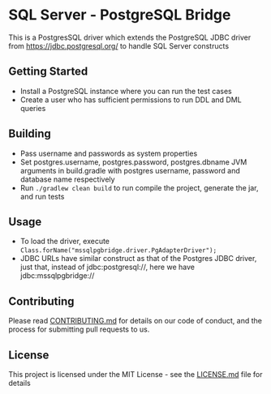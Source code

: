 # SQL Server - PostgreSQL Bridge

This is a PostgresSQL driver which extends the PostgreSQL JDBC driver from https://jdbc.postgresql.org/ to handle SQL Server constructs

## Getting Started

* Install a PostgreSQL instance where you can run the test cases
* Create a user who has sufficient permissions to run DDL and DML queries

## Building

* Pass username and passwords as system properties
* Set postgres.username, postgres.password, postgres.dbname JVM arguments in build.gradle with postgres username, password and database name respectively
* Run `./gradlew clean build` to run compile the project, generate the jar, and run tests

## Usage

* To load the driver, execute `Class.forName("mssqlpgbridge.driver.PgAdapterDriver");`
* JDBC URLs have similar construct as that of the Postgres JDBC driver, just that, instead of jdbc:postgresql://, here we have jdbc:mssqlpgbridge://
 
## Contributing

Please read [CONTRIBUTING.md](https://gist.github.com/PurpleBooth/b24679402957c63ec426) for details on our code of conduct, and the process for submitting pull requests to us.

## License

This project is licensed under the MIT License - see the [LICENSE.md](LICENSE.md) file for details